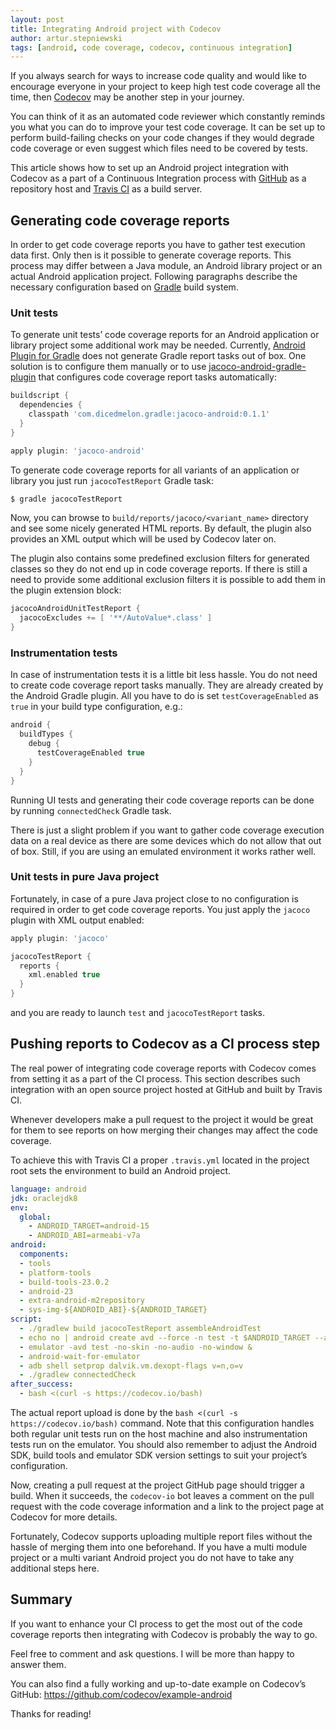 ```yaml
---
layout: post
title: Integrating Android project with Codecov
author: artur.stepniewski
tags: [android, code coverage, codecov, continuous integration]
---
```


If you always search for ways to increase code quality and would like to encourage everyone in your
project to keep high test code coverage all the time, then [Codecov](https://codecov.io) may be another
step in your journey.

You can think of it as an automated code reviewer which constantly reminds you what you can
do to improve your test code coverage. It can be set up to perform build-failing checks on your code
changes if they would degrade code coverage or even suggest which files need to be covered by tests.

This article shows how to set up an Android project integration with Codecov as a part of a
Continuous Integration process with [GitHub](https://github.com) as a repository host and
[Travis CI](https://travis-ci.org) as a build server.

## Generating code coverage reports

In order to get code coverage reports you have to gather test execution data first. Only then is it
possible to generate coverage reports. This process may differ between a Java module, an Android
library project or an actual Android application project. Following paragraphs describe the
necessary configuration based on [Gradle](http://gradle.org) build system.

### Unit tests

To generate unit tests’ code coverage reports for an Android application or library
project some additional work may be needed. Currently,
[Android Plugin for Gradle](http://developer.android.com/tools/building/plugin-for-gradle.html)
does not generate Gradle report tasks out of box. One solution is to configure them manually or to use
[jacoco-android-gradle-plugin](http://github.com/arturdm/jacoco-android-gradle-plugin)
that configures code coverage report tasks automatically:

```gradle
buildscript {
  dependencies {
    classpath 'com.dicedmelon.gradle:jacoco-android:0.1.1'
  }
}

apply plugin: 'jacoco-android'
```

To generate code coverage reports for all variants of an application or library you just run
`jacocoTestReport` Gradle task:

```bash
$ gradle jacocoTestReport
```

Now, you can browse to `build/reports/jacoco/<variant_name>` directory and see some nicely generated
HTML reports. By default, the plugin also provides an XML output which will be used by Codecov later
on.

The plugin also contains some predefined exclusion filters for generated classes so they do not end
up in code coverage reports. If there is still a need to provide some additional exclusion filters
it is possible to add them in the plugin extension block:

```gradle
jacocoAndroidUnitTestReport {
  jacocoExcludes += [ '**/AutoValue*.class' ]
}
```

### Instrumentation tests

In case of instrumentation tests it is a little bit less hassle. You do not need to create code
coverage report tasks manually. They are already created by the Android Gradle plugin. All you have
to do is set `testCoverageEnabled` as `true` in your build type configuration, e.g.:

```gradle
android {
  buildTypes {
    debug {
      testCoverageEnabled true
    }
  }
}
```

Running UI tests and generating their code coverage reports can be done by running `connectedCheck`
Gradle task.

There is just a slight problem if you want to gather code coverage execution data on a real device
as there are some devices which do not allow that out of box. Still, if you are using an emulated
environment it works rather well.

### Unit tests in pure Java project

Fortunately, in case of a pure Java project close to no configuration is required in order to get
code coverage reports. You just apply the `jacoco` plugin with XML output enabled:

```gradle
apply plugin: 'jacoco'

jacocoTestReport {
  reports {
    xml.enabled true
  }
}
```

and you are ready to launch `test` and `jacocoTestReport` tasks.

## Pushing reports to Codecov as a CI process step

The real power of integrating code coverage reports with Codecov comes from setting it as a
part of the CI process. This section describes such integration with an open source project
hosted at GitHub and built by Travis CI.

Whenever developers make a pull request to the project it would be great for them to see reports
on how merging their changes may affect the code coverage.

To achieve this with Travis CI a proper `.travis.yml` located in the project root sets the
environment to build an Android project.

```yaml
language: android
jdk: oraclejdk8
env:
  global:
    - ANDROID_TARGET=android-15
    - ANDROID_ABI=armeabi-v7a
android:
  components:
  - tools
  - platform-tools
  - build-tools-23.0.2
  - android-23
  - extra-android-m2repository
  - sys-img-${ANDROID_ABI}-${ANDROID_TARGET}
script:
  - ./gradlew build jacocoTestReport assembleAndroidTest
  - echo no | android create avd --force -n test -t $ANDROID_TARGET --abi $ANDROID_ABI
  - emulator -avd test -no-skin -no-audio -no-window &
  - android-wait-for-emulator
  - adb shell setprop dalvik.vm.dexopt-flags v=n,o=v
  - ./gradlew connectedCheck
after_success:
  - bash <(curl -s https://codecov.io/bash)
```

The actual report upload is done by the `bash <(curl -s https://codecov.io/bash)` command.
Note that this configuration handles both regular unit tests run on the host machine and also
instrumentation tests run on the emulator. You should also remember to adjust the Android SDK,
build tools and emulator SDK version settings to suit your project’s configuration.

Now, creating a pull request at the project GitHub page should trigger a build. When it succeeds,
the `codecov-io` bot leaves a comment on the pull request with the code coverage information and
a link to the project page at Codecov for more details.

Fortunately, Codecov supports uploading multiple report files without the hassle of merging them
into one beforehand. If you have a multi module project or a multi variant Android project you do
not have to take any additional steps here.

## Summary

If you want to enhance your CI process to get the most out of the code coverage reports then
integrating with Codecov is probably the way to go.

Feel free to comment and ask questions. I will be more than happy to answer them.

You can also find a fully working and up-to-date example on Codecov’s GitHub:
https://github.com/codecov/example-android

Thanks for reading!

